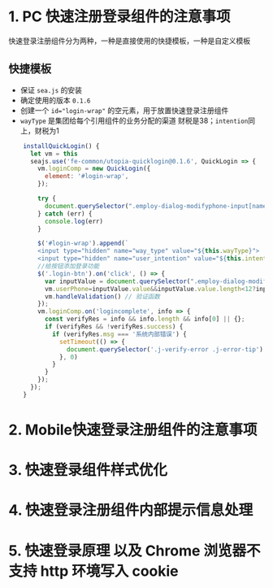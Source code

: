 # 
# 1. PC 快速注册登录组件的注意事项

快速登录注册组件分为两种，一种是直接使用的快捷模板，一种是自定义模板

## 快捷模板
- 保证 `sea.js` 的安装
- 确定使用的版本 `0.1.6`
- 创建一个 `id="login-wrap"` 的空元素，用于放置快速登录注册组件
- `wayType` 是集团给每个引用组件的业务分配的渠道 财税是38；`intention`同上，财税为1

```js
    installQuickLogin() {
      let vm = this
      seajs.use('fe-common/utopia-quicklogin@0.1.6', QuickLogin => {
        vm.loginComp = new QuickLogin({
          element: '#login-wrap',
        });

        try {
          document.querySelector(".employ-dialog-modifyphone-input[name='modifyphone-yzm']").setAttribute('placeholder', '请输入验证码')
        } catch (err) {
          console.log(err)
        }

        $('#login-wrap').append(`
        <input type="hidden" name="way_type" value="${this.wayType}">
        <input type="hidden" name="user_intention" value="${this.intention}">`);
        //给按钮添加登录功能
        $('.login-btn').on('click', () => {
          var inputValue = document.querySelector(".employ-dialog-modifyphone-input[name='modifyphone']")
          vm.userPhone=inputValue.value&&inputValue.value.length<12?inputValue.value:inputValue.value.slice(0,11); //获取电话号码，优化的时候添加此代码
          vm.handleValidation() // 验证函数
        });
        vm.loginComp.on('logincomplete', info => {
          const verifyRes = info && info.length && info[0] || {};
          if (verifyRes && !verifyRes.success) {
            if (verifyRes.msg === '系统内部错误') {
              setTimeout(() => {
                document.querySelector('.j-verify-error .j-error-tip').innerHTML = '请输入正确的验证码';
              }, 0)
            }
          }
        });
      });
    }
```
# 2. Mobile快速登录注册组件的注意事项

# 3. 快速登录组件样式优化

# 4. 快速登录注册组件内部提示信息处理

# 5. 快速登录原理 以及 Chrome 浏览器不支持 http 环境写入 cookie
